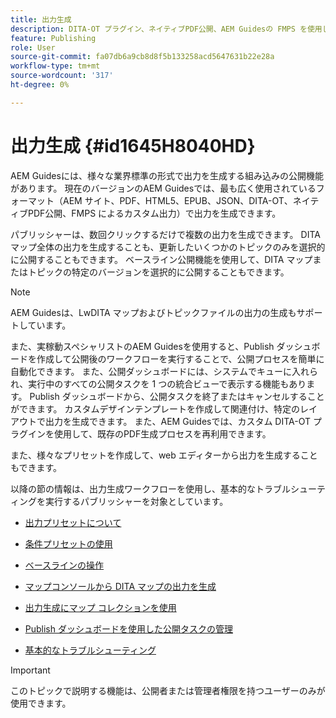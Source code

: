 ```yaml
---
title: 出力生成
description: DITA-OT プラグイン、ネイティブPDF公開、AEM Guidesの FMPS を使用して、AEM サイト、PDF、HTML 5、EPUB、カスタム、および JSON で出力を生成します。
feature: Publishing
role: User
source-git-commit: fa07db6a9cb8d8f5b133258acd5647631b22e28a
workflow-type: tm+mt
source-wordcount: '317'
ht-degree: 0%

---
```


# 出力生成 {#id1645H8040HD}

AEM Guidesには、様々な業界標準の形式で出力を生成する組み込みの公開機能があります。 現在のバージョンのAEM Guidesでは、最も広く使用されているフォーマット（AEM サイト、PDF、HTML5、EPUB、JSON、DITA-OT、ネイティブPDF公開、FMPS によるカスタム出力）で出力を生成できます。

パブリッシャーは、数回クリックするだけで複数の出力を生成できます。 DITA マップ全体の出力を生成することも、更新したいくつかのトピックのみを選択的に公開することもできます。 ベースライン公開機能を使用して、DITA マップまたはトピックの特定のバージョンを選択的に公開することもできます。

>[!NOTE]
>
> AEM Guidesは、LwDITA マップおよびトピックファイルの出力の生成もサポートしています。

また、実稼動スペシャリストのAEM Guidesを使用すると、Publish ダッシュボードを作成して公開後のワークフローを実行することで、公開プロセスを簡単に自動化できます。 また、公開ダッシュボードには、システムでキューに入れられ、実行中のすべての公開タスクを 1 つの統合ビューで表示する機能もあります。 Publish ダッシュボードから、公開タスクを終了またはキャンセルすることができます。 カスタムデザインテンプレートを作成して関連付け、特定のレイアウトで出力を生成できます。 また、AEM Guidesでは、カスタム DITA-OT プラグインを使用して、既存のPDF生成プロセスを再利用できます。

また、様々なプリセットを作成して、web エディターから出力を生成することもできます。

以降の節の情報は、出力生成ワークフローを使用し、基本的なトラブルシューティングを実行するパブリッシャーを対象としています。

- [出力プリセットについて](generate-output-understand-presets.md#)

- [条件プリセットの使用](generate-output-use-condition-presets.md#)

- [ベースラインの操作](generate-output-use-baseline-for-publishing.md#)

- [マップコンソールから DITA マップの出力を生成](generate-output-for-a-dita-map.md#)

- [出力生成にマップ コレクションを使用](generate-output-use-map-collection-output-generation.md#)

- [Publish ダッシュボードを使用した公開タスクの管理](generate-output-publish-dashboard.md#)

- [基本的なトラブルシューティング](generate-output-basic-troubleshooting.md#)


>[!IMPORTANT]
>
> このトピックで説明する機能は、公開者または管理者権限を持つユーザーのみが使用できます。
